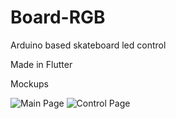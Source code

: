 # Board-RGB
Arduino based skateboard led control

Made in Flutter

Mockups

![Main Page](https://raw.githubusercontent.com/qwertyuiop888/Board-RGB/master/Screenshots/iPhone%20X-XS%20%E2%80%93%201.png)
![Control Page](https://raw.githubusercontent.com/qwertyuiop888/Board-RGB/master/Screenshots/iPhone%20X-XS%20%E2%80%93%203%402x.png)
